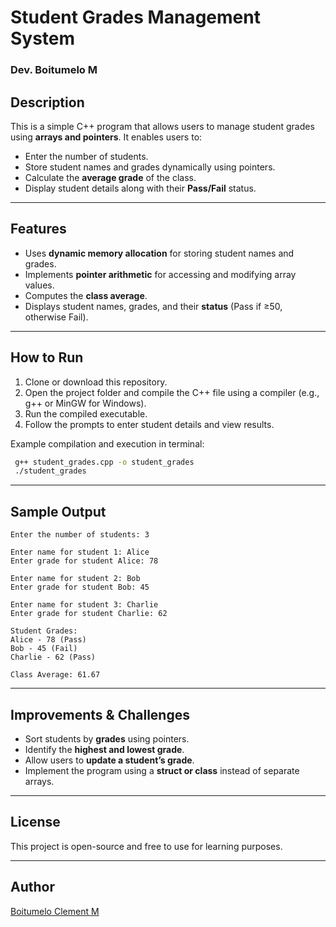 # Student Grades Management System

   ### Dev. Boitumelo M
 
## Description
This is a simple C++ program that allows users to manage student grades using **arrays and pointers**. It enables users to:
- Enter the number of students.
- Store student names and grades dynamically using pointers.
- Calculate the **average grade** of the class.
- Display student details along with their **Pass/Fail** status.

---

## Features
- Uses **dynamic memory allocation** for storing student names and grades.
- Implements **pointer arithmetic** for accessing and modifying array values.
- Computes the **class average**.
- Displays student names, grades, and their **status** (Pass if ≥50, otherwise Fail).

---

## How to Run
1. Clone or download this repository.
2. Open the project folder and compile the C++ file using a compiler (e.g., g++ or MinGW for Windows).
3. Run the compiled executable.
4. Follow the prompts to enter student details and view results.

Example compilation and execution in terminal:
```sh
 g++ student_grades.cpp -o student_grades
 ./student_grades
```

---

## Sample Output
```
Enter the number of students: 3

Enter name for student 1: Alice
Enter grade for student Alice: 78

Enter name for student 2: Bob
Enter grade for student Bob: 45

Enter name for student 3: Charlie
Enter grade for student Charlie: 62

Student Grades:
Alice - 78 (Pass)
Bob - 45 (Fail)
Charlie - 62 (Pass)

Class Average: 61.67
```

---

## Improvements & Challenges
- Sort students by **grades** using pointers.
- Identify the **highest and lowest grade**.
- Allow users to **update a student’s grade**.
- Implement the program using a **struct or class** instead of separate arrays.

---

## License
This project is open-source and free to use for learning purposes.

---

## Author
[Boitumelo Clement M](https://github.com/Boitumelo-09)

